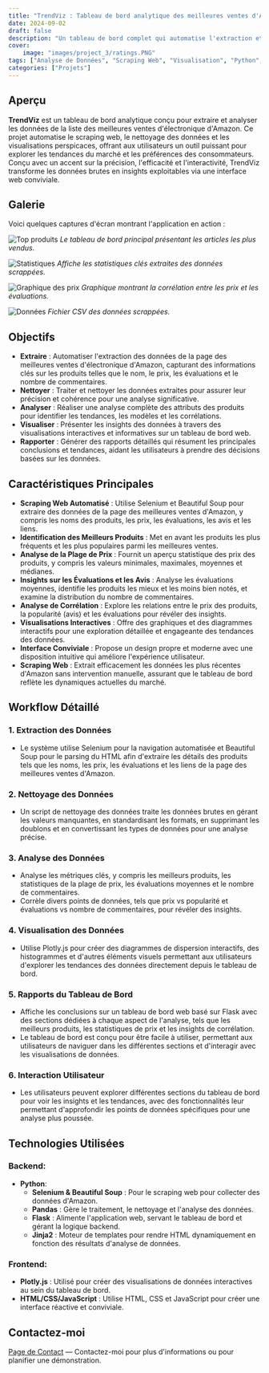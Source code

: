 ```yaml
---
title: "TrendViz : Tableau de bord analytique des meilleures ventes d'Amazon"
date: 2024-09-02
draft: false
description: "Un tableau de bord complet qui automatise l'extraction et l'analyse des données des meilleures ventes d'électronique sur Amazon, offrant des insights précieux grâce à des visualisations interactives et des rapports détaillés."
cover:
    image: "images/project_3/ratings.PNG"
tags: ["Analyse de Données", "Scraping Web", "Visualisation", "Python", "Flask", "Plotly"]
categories: ["Projets"]
---
```


## Aperçu

**TrendViz** est un tableau de bord analytique conçu pour extraire et analyser les données de la liste des meilleures ventes d'électronique d'Amazon. Ce projet automatise le scraping web, le nettoyage des données et les visualisations perspicaces, offrant aux utilisateurs un outil puissant pour explorer les tendances du marché et les préférences des consommateurs. Conçu avec un accent sur la précision, l'efficacité et l'interactivité, TrendViz transforme les données brutes en insights exploitables via une interface web conviviale.

## Galerie

Voici quelques captures d'écran montrant l'application en action :

![Top produits](/images/project_3/top.PNG)
*Le tableau de bord principal présentant les articles les plus vendus.*

![Statistiques](/images/project_3/stats.PNG)
*Affiche les statistiques clés extraites des données scrappées.*

![Graphique des prix](/images/project_3/pricings.png)
*Graphique montrant la corrélation entre les prix et les évaluations.*

![Données](/images/project_3/data.png)
*Fichier CSV des données scrappées.*

## Objectifs

- **Extraire** : Automatiser l'extraction des données de la page des meilleures ventes d'électronique d'Amazon, capturant des informations clés sur les produits telles que le nom, le prix, les évaluations et le nombre de commentaires.
- **Nettoyer** : Traiter et nettoyer les données extraites pour assurer leur précision et cohérence pour une analyse significative.
- **Analyser** : Réaliser une analyse complète des attributs des produits pour identifier les tendances, les modèles et les corrélations.
- **Visualiser** : Présenter les insights des données à travers des visualisations interactives et informatives sur un tableau de bord web.
- **Rapporter** : Générer des rapports détaillés qui résument les principales conclusions et tendances, aidant les utilisateurs à prendre des décisions basées sur les données.

## Caractéristiques Principales

- **Scraping Web Automatisé** : Utilise Selenium et Beautiful Soup pour extraire des données de la page des meilleures ventes d'Amazon, y compris les noms des produits, les prix, les évaluations, les avis et les liens.
- **Identification des Meilleurs Produits** : Met en avant les produits les plus fréquents et les plus populaires parmi les meilleures ventes.
- **Analyse de la Plage de Prix** : Fournit un aperçu statistique des prix des produits, y compris les valeurs minimales, maximales, moyennes et médianes.
- **Insights sur les Évaluations et les Avis** : Analyse les évaluations moyennes, identifie les produits les mieux et les moins bien notés, et examine la distribution du nombre de commentaires.
- **Analyse de Corrélation** : Explore les relations entre le prix des produits, la popularité (avis) et les évaluations pour révéler des insights.
- **Visualisations Interactives** : Offre des graphiques et des diagrammes interactifs pour une exploration détaillée et engageante des tendances des données.
- **Interface Conviviale** : Propose un design propre et moderne avec une disposition intuitive qui améliore l'expérience utilisateur.
- **Scraping Web** : Extrait efficacement les données les plus récentes d'Amazon sans intervention manuelle, assurant que le tableau de bord reflète les dynamiques actuelles du marché.

## Workflow Détaillé

### 1. **Extraction des Données**
- Le système utilise Selenium pour la navigation automatisée et Beautiful Soup pour le parsing du HTML afin d'extraire les détails des produits tels que les noms, les prix, les évaluations et les liens de la page des meilleures ventes d'Amazon.

### 2. **Nettoyage des Données**
- Un script de nettoyage des données traite les données brutes en gérant les valeurs manquantes, en standardisant les formats, en supprimant les doublons et en convertissant les types de données pour une analyse précise.

### 3. **Analyse des Données**
- Analyse les métriques clés, y compris les meilleurs produits, les statistiques de la plage de prix, les évaluations moyennes et le nombre de commentaires.
- Corrèle divers points de données, tels que prix vs popularité et évaluations vs nombre de commentaires, pour révéler des insights.

### 4. **Visualisation des Données**
- Utilise Plotly.js pour créer des diagrammes de dispersion interactifs, des histogrammes et d'autres éléments visuels permettant aux utilisateurs d'explorer les tendances des données directement depuis le tableau de bord.

### 5. **Rapports du Tableau de Bord**
- Affiche les conclusions sur un tableau de bord web basé sur Flask avec des sections dédiées à chaque aspect de l'analyse, tels que les meilleurs produits, les statistiques de prix et les insights de corrélation.
- Le tableau de bord est conçu pour être facile à utiliser, permettant aux utilisateurs de naviguer dans les différentes sections et d'interagir avec les visualisations de données.

### 6. **Interaction Utilisateur**
- Les utilisateurs peuvent explorer différentes sections du tableau de bord pour voir les insights et les tendances, avec des fonctionnalités leur permettant d'approfondir les points de données spécifiques pour une analyse plus poussée.

## Technologies Utilisées

### Backend:
- **Python**:
  - **Selenium & Beautiful Soup** : Pour le scraping web pour collecter des données d'Amazon.
  - **Pandas** : Gère le traitement, le nettoyage et l'analyse des données.
  - **Flask** : Alimente l'application web, servant le tableau de bord et gérant la logique backend.
  - **Jinja2** : Moteur de templates pour rendre HTML dynamiquement en fonction des résultats d'analyse de données.

### Frontend:
- **Plotly.js** : Utilisé pour créer des visualisations de données interactives au sein du tableau de bord.
- **HTML/CSS/JavaScript** : Utilise HTML, CSS et JavaScript pour créer une interface réactive et conviviale.



<!-- ## Estimations de Prix et de Temps

Pour un package complet incluant toutes les fonctionnalités et services décrits, le coût total estimé varie de **$925 à $2,000**, avec un délai de réalisation approximatif de **5 à 8 semaines**, y compris les révisions et les tests.

| Service                              | Tarification              | Délai       | Révisions                                      |
|--------------------------------------|---------------------------|-------------|------------------------------------------------|
| **Automatisation des Insights de Données**         | $600 - $1200 par configuration   | 2-4 semaines   | Jusqu'à 2 révisions pour ajustements de modèle        |
| **Génération de Rapports**                | $75 - $200 par configuration     | 1 semaine      | Comprend jusqu'à 2 révisions pour ajustements des données|
| **Scraping Web**                     | $150 - $300 par configuration    | 1-2 semaines   | Jusqu'à 2 révisions pour les paramètres d'extraction    |
| **Intégration et Synchronisation des Données** | $100 - $300 par intégration | 1 semaine | Jusqu'à 2 révisions pour ajustements mineurs       |
| **Personnalisation et Support**        | $50 - $100 par mois     | Continu     | Couvre les mises à jour de routine et les améliorations mineures | -->

## Contactez-moi

[Page de Contact](../../contact) — Contactez-moi pour plus d'informations ou pour planifier une démonstration.
